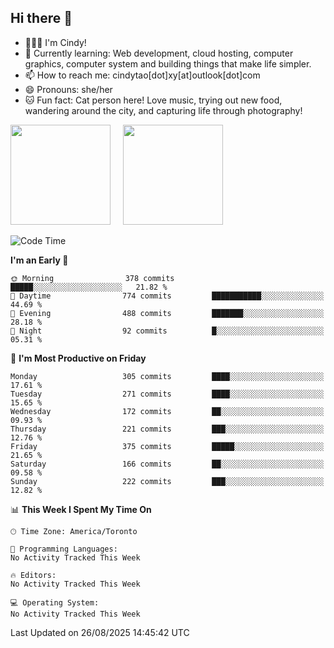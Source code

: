 ## Hi there 👋

<!--
**xinyue296/xinyue296** is a ✨ _special_ ✨ repository because its `README.md` (this file) appears on your GitHub profile.

Here are some ideas to get you started:

- 🔭 I’m currently working on ...
- 🌱 I’m currently learning ...
- 👯 I’m looking to collaborate on ...
- 🤔 I’m looking for help with ...
- 💬 Ask me about ...
- 📫 How to reach me: ...
- 😄 Pronouns: ...
- ⚡ Fun fact: ...
-->
- 👩🏻‍💻 I'm Cindy!
- 🌱 Currently learning: Web development, cloud hosting, computer graphics, computer system and building things that make life simpler.
- 📫 How to reach me: cindytao[dot]xy[at]outlook[dot]com
- 😄 Pronouns: she/her
- 🐱 Fun fact: Cat person here! Love music, trying out new food, wandering around the city, and capturing life through photography!

<!--Github Status: start-->
<div align="left">
  <img height="160em" src="https://github-readme-stats-topaz-two-25.vercel.app/api?username=xinyue296&theme=react&show_icons=true&count_private=true&include_orgs=true&hide=contribs,issues" />
    &nbsp;&nbsp;&nbsp;
  <img height="160em" src="https://github-readme-stats-cindy-taos-projects.vercel.app/api/top-langs/?username=xinyue296&theme=react&count_private=true&include_orgs=true&layout=compact" />
</div>
<!-- Github Status: end-->

<!--START_SECTION:waka-->
![Code Time](http://img.shields.io/badge/Code%20Time-294%20hrs%2036%20mins-blue)

**I'm an Early 🐤** 

```text
🌞 Morning                378 commits         █████░░░░░░░░░░░░░░░░░░░░   21.82 % 
🌆 Daytime                774 commits         ███████████░░░░░░░░░░░░░░   44.69 % 
🌃 Evening                488 commits         ███████░░░░░░░░░░░░░░░░░░   28.18 % 
🌙 Night                  92 commits          █░░░░░░░░░░░░░░░░░░░░░░░░   05.31 % 
```
📅 **I'm Most Productive on Friday** 

```text
Monday                   305 commits         ████░░░░░░░░░░░░░░░░░░░░░   17.61 % 
Tuesday                  271 commits         ████░░░░░░░░░░░░░░░░░░░░░   15.65 % 
Wednesday                172 commits         ██░░░░░░░░░░░░░░░░░░░░░░░   09.93 % 
Thursday                 221 commits         ███░░░░░░░░░░░░░░░░░░░░░░   12.76 % 
Friday                   375 commits         █████░░░░░░░░░░░░░░░░░░░░   21.65 % 
Saturday                 166 commits         ██░░░░░░░░░░░░░░░░░░░░░░░   09.58 % 
Sunday                   222 commits         ███░░░░░░░░░░░░░░░░░░░░░░   12.82 % 
```


📊 **This Week I Spent My Time On** 

```text
🕑︎ Time Zone: America/Toronto

💬 Programming Languages: 
No Activity Tracked This Week

🔥 Editors: 
No Activity Tracked This Week

💻 Operating System: 
No Activity Tracked This Week
```


 Last Updated on 26/08/2025 14:45:42 UTC
<!--END_SECTION:waka-->
